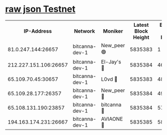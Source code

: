 [raw json Testnet](https://rpc-check.bcat.stavr.tech/bcat/rpc-bcat-result.json)
=


<table><tr><th>IP-Address</th><th>Network</th><th>Moniker</th><th>Latest Block Height</th><th>Earliest Block Height</th><th>Catching Up</th><th>Tx Index</th><th>Voting Power</th><th>Scan Time</th></tr><tr><td>81.0.247.144:26657</td><td>bitcanna-dev-1</td><td>New_peer 🟢</td><td>5835383</td><td>1</td><td>False</td><td>on</td><td>0</td><td>2024-01-05T09:27:53.960354817UTC</td></tr><tr><td>212.227.151.106:26657</td><td>bitcanna-dev-1</td><td>El-Jay's 🔴</td><td>5835384</td><td>4670391</td><td>False</td><td>on</td><td>2218164</td><td>2024-01-05T09:28:00.674608163UTC</td></tr><tr><td>65.109.70.45:30657</td><td>bitcanna-dev-1</td><td>L0vd 🔴</td><td>5835383</td><td>4828155</td><td>False</td><td>on</td><td>7920</td><td>2024-01-05T09:27:54.293259669UTC</td></tr><tr><td>65.109.28.177:26357</td><td>bitcanna-dev-1</td><td>New_peer 🔴</td><td>5835384</td><td>4952911</td><td>False</td><td>on</td><td>2237067</td><td>2024-01-05T09:28:01.043448264UTC</td></tr><tr><td>65.108.131.190:23857</td><td>bitcanna-dev-1</td><td>bitcanna 🔴</td><td>5835384</td><td>5735384</td><td>False</td><td>off</td><td>82368</td><td>2024-01-05T09:28:01.417449481UTC</td></tr><tr><td>194.163.174.231:26667</td><td>bitcanna-dev-1</td><td>AVIAONE 🔴</td><td>5835385</td><td>5828771</td><td>False</td><td>on</td><td>1949865</td><td>2024-01-05T09:28:07.920171726UTC</td></tr></table>
